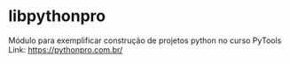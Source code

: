 # libpythonpro
Módulo para exemplificar construção de projetos python no curso PyTools
 Link: https://pythonpro.com.br/